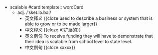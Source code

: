 - scalable #card
  template:: wordCard
	- adj. /ˈskeɪ.lə.bəl/
		- 英文释义 {{cloze used to describe a business or system that is able to grow or to be made larger}}
		- 中文释义 {{cloze 可扩展的}}
		- 英文例句 To receive funding they will have to demonstrate that their idea is scalable from school level to state level.
		- 中文例句 {{cloze xxxxx}}